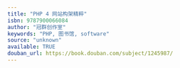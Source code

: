 ```yaml
---
title: "PHP 4 网站构架精粹"
isbn: 9787900066084
author: "冠群创作室"
keywords: "PHP, 图书馆, software"
source: "unknown"
available: TRUE
douban_url: https://book.douban.com/subject/1245987/
---
```

